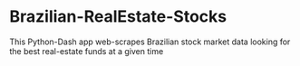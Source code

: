 # Brazilian-RealEstate-Stocks
This Python-Dash app web-scrapes Brazilian stock market data looking for the best real-estate funds at a given time

